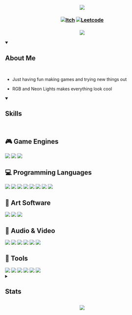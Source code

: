  <!-- Top Banner -->

<p align="center">
<img src="https://capsule-render.vercel.app/api?type=waving&color=fffff0&height=210&section=header&text=Hi%20There,%20I'm%20Lex&fontColor=100c08&fontAlignY=45&reversal=true"/>
</p>

<!-- Links -->

### <p align="center"> [![Itch](https://img.shields.io/badge/-itch.io-fffff0?style=for-the-badge)](https://mynameslex.itch.io/) [![Leetcode](https://img.shields.io/badge/-leetcode-fffff0?style=for-the-badge)](https://leetcode.com/u/MyNamesLex/)</p>

### <p align="center"> <a href="https://github.com/DenverCoder1/readme-typing-svg"><img src="https://readme-typing-svg.herokuapp.com/?lines=Video+Game+Programmer;I+Make+Games;&font=Fira%20Code&center=true&color=fffff0"></a></p>

<!-- About Me -->

<details open>
<summary><h2>About Me</h2></summary>

<br/>

* Just having fun making games and trying new things out

* RGB and Neon Lights makes everything look cool

</details>

<!-- Skills -->

<details open>
<summary><h2>Skills</h2></summary>

<br>

## 🎮 Game Engines
<img src="https://img.shields.io/badge/-Unity-fffff0"/>  
<img src="https://img.shields.io/badge/-Unreal Engine 5-fffff0"/>  
<img src="https://img.shields.io/badge/-Crayta-fffff0"/>  

## 💻 Programming Languages
<img src="https://img.shields.io/badge/-C%2B%2B-fffff0"/>  
<img src="https://img.shields.io/badge/-Blueprints-fffff0"/>  
<img src="https://img.shields.io/badge/-C%23-fffff0"/>  
<img src="https://img.shields.io/badge/-Python-fffff0"/>  
<img src="https://img.shields.io/badge/-Lua-fffff0"/>  
<img src="https://img.shields.io/badge/-Processing-fffff0"/>  
<img src="https://img.shields.io/badge/-OpenGL-fffff0"/>  
<img src="https://img.shields.io/badge/-GLSL-fffff0"/>  

## 🎨 Art Software
<img src="https://img.shields.io/badge/-Blender-fffff0"/>  
<img src="https://img.shields.io/badge/-Aseprite-fffff0"/>  
<img src="https://img.shields.io/badge/-Gimp-fffff0"/>  

## 🎵 Audio & Video
<img src="https://img.shields.io/badge/-FL Studio 20-fffff0"/>  
<img src="https://img.shields.io/badge/-Audacity-fffff0"/>  
<img src="https://img.shields.io/badge/-OBS-fffff0"/>  
<img src="https://img.shields.io/badge/-Movie%20Studio%2016-fffff0"/>  
<img src="https://img.shields.io/badge/-Bosca%20Ceoil-fffff0"/>  
<img src="https://img.shields.io/badge/-SFXR-fffff0"/>  

## 🔧 Tools
<img src="https://img.shields.io/badge/-Git-fffff0"/>  
<img src="https://img.shields.io/badge/-Github Desktop-fffff0"/>  
<img src="https://img.shields.io/badge/-Git Bash-fffff0"/>  
<img src="https://img.shields.io/badge/-Markdown-fffff0"/>  
<img src="https://img.shields.io/badge/-Jira-fffff0"/>  
<img src="https://img.shields.io/badge/-Trello-fffff0"/>  

</div>

</details> 

<!-- Stats -->

<details>
<summary><h2>Stats</h2></summary>

<br/>

<div align="left">

<h3> Visits </h3>

![Visits](https://komarev.com/ghpvc/?username=MyNamesLex&color=100c08)

<h3> Trophies </h3>

[![trophy](https://github-profile-trophy.vercel.app/?username=MyNamesLex&theme=onestar)](https://github.com/ryo-ma/github-profile-trophy)

<h3> GitHub Profile Stats </h3>

![Anurag's GitHub stats](https://github-readme-stats.vercel.app/api?username=mynameslex&show_icons=true&theme=dark&hide_border=true)

![Top Langs](https://github-readme-stats.vercel.app/api/top-langs/?username=mynameslex&langs_count=6&layout=compact&hide_border=true&theme=dark&hide=hlsl,shaderlab,glsl)

<h3> Activity Graph </h3>

[![Ashutosh's github activity graph](https://github-readme-activity-graph.vercel.app/graph?username=MyNamesLex&theme=high-contrast)](https://github.com/ashutosh00710/github-readme-activity-graph)

</div>

</details>

<!-- Footer -->
<p align="center">
  <img src="https://capsule-render.vercel.app/api?type=waving&color=fffff0&height=110&section=footer&animation=twinkling&reversal=true"/>
</p>
